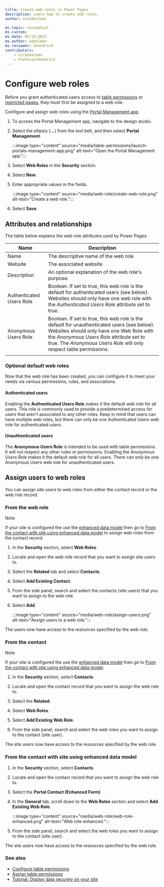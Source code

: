 ```yaml
---
title: Create web roles in Power Pages
description: Learn how to create web roles.
author: nickdoelman

ms.topic: conceptual
ms.custom: 
ms.date: 05/24/2022
ms.author: ndoelman
ms.reviewer: kkendrick
contributors:
    - nickdoelman
    - ProfessorKendrick
---
```


# Configure web roles

Before you grant authenticated users access to [table permissions](table-permissions.md) or [restricted pages](page-security.md), they must first be assigned to a web role.

Configure and assign web roles using the [Portal Management app](../configure/portal-management-app.md). 

1. To access the Portal Management app, navigate to the design studio. 

1. Select the ellipsis (**...**) from the tool belt, and then select **Portal Management**.

    :::image type="content" source="media/table-permissions/launch-portals-management-app.png" alt-text="Open the Portal Management app.":::

1. Select **Web Roles** in the **Security** section.

1. Select **New**.

1. Enter appropriate values in the fields.

    :::image type="content" source="media/web-role/create-web-role.png" alt-text="Create a web role.":::

1. Select **Save**.

## Attributes and relationships

The table below explains the web role attributes used by Power Pages.

| Name                     | Description                                                                                                                                                                                                                                     |
|--------------------------|-------------------------------------------------------------------------------------------------------------------------------------------------------------------------------------------------------------------------------------------------|
| Name                     | The descriptive name of the web role                                                                                                                                                                                                            |
| Website                  | The associated website                                                                                                                                                                                                                          |
| Description              | An optional explanation of the web role's purpose.                                                                                                                                                                                            |
| Authenticated Users Role | Boolean. If set to true, this web role is the default for authenticated users (see below). Websites should only have one web role with the *Authenticated Users Role* attribute set to true. 
| Anonymous Users Role     | Boolean. If set to true, this web role is the default for unauthenticated users (see below). Websites should only have one Web Role with the *Anonymous Users Role* attribute set to true. The *Anonymous Users Role* will only respect table permissions.| 
|| 

### Optional default web roles

Now that the web role has been created, you can configure it to meet your needs via various permissions, rules, and associations.

#### Authenticated users

Enabling the **Authenticated Users Role** makes it the default web role for all users. This role is commonly used to provide a predetermined access for users that aren't associated to any other roles. Keep in mind that users can have multiple web roles, but there can only be one Authenticated Users web role for authenticated users.

#### Unauthenticated users

The **Anonymous Users Role** is intended to be used with table permissions. It will not respect any other rules or permissions. Enabling the *Anonymous Users Role* makes it the default web role for all users. There can only be one Anonymous Users web role for unauthenticated users.

## Assign users to web roles

You can assign site users to web roles from either the contact record or the web role record.

### From the web role

> [!NOTE]
> If your site is configured the use the [enhanced data model](../admin/enhanced-data-model.md) then go to [From the contact with site using enhanced data model](#from-the-contact-with-site-using-enhanced-data-model) to assign web roles from the contact record.

1. In the **Security** section, select **Web Roles**.

1. Locate and open the web role record that you want to assign site users to.

1. Select the **Related** tab and select **Contacts**.

1. Select **Add Existing Contact**. 

1. From the side panel, search and select the contacts (site users) that you want to assign to the web role.

1. Select **Add**.

    :::image type="content" source="media/web-role/assign-users.png" alt-text="Assign users to a web role.":::

The users now have access to the resources specified by the web role.

### From the contact

> [!NOTE]
> If your site is configured the use the [enhanced data model](../admin/enhanced-data-model.md) then go to [From the contact with site using enhanced data model](#from-the-contact-with-site-using-enhanced-data-model).

1. In the **Security** section, select **Contacts**.

1. Locate and open the contact record that you want to assign the web role to.

1. Select the **Related**.

1. Select **Web Roles**.

1. Select **Add Existing Web Role**.

1. From the side panel, search and select the web roles you want to assign to the contact (site user).

The site users now have access to the resources specified by the web role.

### From the contact with site using enhanced data model

1. In the **Security** section, select **Contacts**.

1. Locate and open the contact record that you want to assign the web role to.

1. Select the **Portal Contact (Enhanced Form)**

1. In the **General** tab, scroll down to the **Web Roles** section and select **Add Existing Web Role**.

    :::image type="content" source="media/web-role/web-role-enhanced.png" alt-text="Web role enhanced.":::

1. From the side panel, search and select the web roles you want to assign to the contact (site user).

The site users now have access to the resources specified by the web role.

### See also

- [Configure table permissions](table-permissions.md)
- [Assign table permissions](assign-table-permissions.md)
- [Tutorial: Display data securely on your site](../getting-started/tutorial-display-data-securely.md)